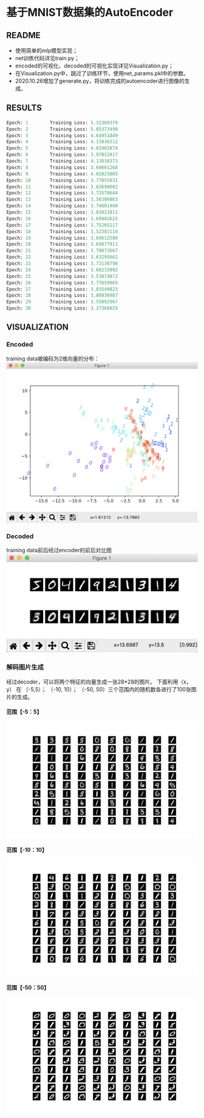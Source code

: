 # 基于MNIST数据集的AutoEncoder


## README

- 使用简单的mlp模型实现；
- net训练代码详见train.py；
- encoded的可视化、decoded的可视化实现详见Visualization.py；
- 在Visualization.py中，跳过了训练环节，使用net_params.pkl中的参数。
- 2020.10.26增加了generate.py，将训练完成的autoencoder进行图像的生成。


## RESULTS

```sql
Epoch: 1        Training Loss: 5.32389379
Epoch: 2        Training Loss: 5.05373490
Epoch: 3        Training Loss: 4.64951849
Epoch: 4        Training Loss: 4.13836312
Epoch: 5        Training Loss: 4.01902878
Epoch: 6        Training Loss: 3.97812617
Epoch: 7        Training Loss: 4.13038373
Epoch: 8        Training Loss: 3.60661268
Epoch: 9        Training Loss: 4.02023005
Epoch: 10       Training Loss: 3.77055931
Epoch: 11       Training Loss: 3.83698082
Epoch: 12       Training Loss: 3.73578644
Epoch: 13       Training Loss: 3.56306863
Epoch: 14       Training Loss: 3.74601460
Epoch: 15       Training Loss: 3.81022811
Epoch: 16       Training Loss: 3.69482625
Epoch: 17       Training Loss: 3.75265217
Epoch: 18       Training Loss: 3.52381110
Epoch: 19       Training Loss: 3.69612586
Epoch: 20       Training Loss: 3.69877911
Epoch: 21       Training Loss: 3.78072667
Epoch: 22       Training Loss: 3.63295662
Epoch: 23       Training Loss: 3.72138798
Epoch: 24       Training Loss: 3.60215092
Epoch: 25       Training Loss: 3.53074872
Epoch: 26       Training Loss: 3.77659965
Epoch: 27       Training Loss: 3.83549023
Epoch: 28       Training Loss: 3.80836987
Epoch: 29       Training Loss: 3.55092967
Epoch: 30       Training Loss: 3.37368929
```



## VISUALIZATION

### Encoded
training data被编码为2维向量的分布：
![encoded](https://github.com/linhaowei1/Learning-Learning/blob/main/AutoEncoder/pic/encoded.png)



### Decoded
training data前后经过encoder的前后对比图
![decoded](https://github.com/linhaowei1/Learning-Learning/blob/main/AutoEncoder/pic/decoded.png)

### 解码图片生成
经过decoder，可以将两个特征的向量生成一张28*28的图片。
下面利用（x，y） 在 （-5,5）； （-10, 10）； （-50, 50）三个范围内的随机数各进行了100张图片的生成。

#### 范围【-5：5】
![1](https://github.com/linhaowei1/Learning-Learning/blob/main/AutoEncoder/pic/-5,5.png)
#### 范围【-10：10】
![1](https://github.com/linhaowei1/Learning-Learning/blob/main/AutoEncoder/pic/-10,10.png)
#### 范围【-50：50】
![1](https://github.com/linhaowei1/Learning-Learning/blob/main/AutoEncoder/pic/-50,50.png)

